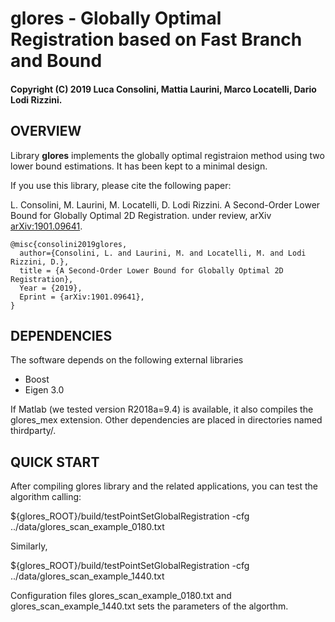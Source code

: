 # glores - Globally Optimal Registration based on Fast Branch and Bound
#### Copyright (C) 2019 Luca Consolini, Mattia Laurini, Marco Locatelli, Dario Lodi Rizzini.

OVERVIEW
-------------------------------------------------

Library **glores** implements the globally optimal registraion method 
using two lower bound estimations. 
It has been kept to a minimal design. 

If you use this library, please cite the following paper: 

L. Consolini, M. Laurini, M. Locatelli, D. Lodi Rizzini. 
A Second-Order Lower Bound for Globally Optimal 2D Registration. 
under review, 
arXiv [arXiv:1901.09641](https://arxiv.org/abs/1901.09641).

````
@misc{consolini2019glores,
  author={Consolini, L. and Laurini, M. and Locatelli, M. and Lodi Rizzini, D.},
  title = {A Second-Order Lower Bound for Globally Optimal 2D Registration},
  Year = {2019},
  Eprint = {arXiv:1901.09641},
}
````

DEPENDENCIES
-------------------------------------------------

The software depends on the following external libraries

- Boost 
- Eigen 3.0 

If Matlab (we tested version R2018a=9.4) is available, it also compiles the glores_mex 
extension.
Other dependencies are placed in directories named thirdparty/. 


QUICK START
-------------------------------------------------

After compiling glores library and the related applications, you can test the algorithm calling:

${glores_ROOT}/build/testPointSetGlobalRegistration -cfg ../data/glores_scan_example_0180.txt

Similarly,

${glores_ROOT}/build/testPointSetGlobalRegistration -cfg ../data/glores_scan_example_1440.txt

Configuration files glores_scan_example_0180.txt and glores_scan_example_1440.txt sets 
the parameters of the algorthm. 

